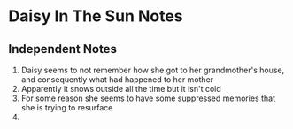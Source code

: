 #  Daisy In The Sun Notes
## Independent Notes


1. Daisy seems to not remember how she got to her grandmother's house, and consequently what had happened to her mother
2. Apparently it snows outside all the time but it isn't cold
3. For some reason she seems to have some suppressed memories that she is trying to resurface
4. 
